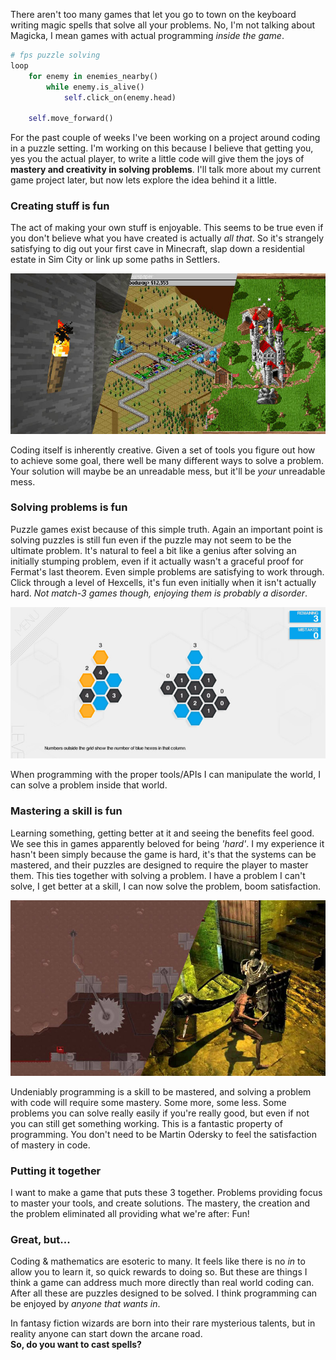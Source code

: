 There aren't too many games that let you go to town on the keyboard writing magic spells that solve all your problems. No, I'm not talking about Magicka, I mean games with actual programming *inside the game*.

```python
# fps puzzle solving
loop
    for enemy in enemies_nearby()
        while enemy.is_alive()
            self.click_on(enemy.head)

    self.move_forward()
```

For the past couple of weeks I've been working on a project around coding in a puzzle setting. I'm working on this because I believe that getting you, yes you the actual player, to write a little code will give them the joys of **mastery and creativity in solving problems**. I'll talk more about my current game project later, but now lets explore the idea behind it a little.

### Creating stuff is fun
The act of making your own stuff is enjoyable. This seems to be true even if you don't believe what you have created is actually *all that*. So it's strangely satisfying to dig out your first cave in Minecraft, slap down a residential estate in Sim City or link up some paths in Settlers.

![](/assets/code-in-game/creating-is-fun.jpg "Minecraft/Sim City 2000/Settlers - Making stuff is fun")

Coding itself is inherently creative. Given a set of tools you figure out how to achieve some goal, there well be many different ways to solve a problem. Your solution will maybe be an unreadable mess, but it'll be *your* unreadable mess.

### Solving problems is fun
Puzzle games exist because of this simple truth. Again an important point is solving puzzles is still fun even if the puzzle may not seem to be the ultimate problem. It's natural to feel a bit like a genius after solving an initially stumping problem, even if it actually wasn't a graceful proof for Fermat's last theorem. Even simple problems are satisfying to work through. Click through a level of Hexcells, it's fun even initially when it isn't actually hard. *Not match-3 games though, enjoying them is probably a disorder*.

![](/assets/code-in-game/solving-is-fun.jpg "Hexcells - Solving puzzles is fun... when I don't forget which mouse button does which action")

When programming with the proper tools/APIs I can manipulate the world, I can solve a problem inside that world.

### Mastering a skill is fun
Learning something, getting better at it and seeing the benefits feel good. We see this in games apparently beloved for being *'hard'*. I my experience it hasn't been simply because the game is hard, it's that the systems can be mastered, and their puzzles are designed to require the player to master them. This ties together with solving a problem. I have a problem I can't solve, I get better at a skill, I can now solve the problem, boom satisfaction.

![](/assets/code-in-game/mastery-is-fun.jpg "Super Meat Boy/Dark Souls - Mastering masterable systems is fun")

Undeniably programming is a skill to be mastered, and solving a problem with code will require some mastery. Some more, some less. Some problems you can solve really easily if you're really good, but even if not you can still get something working. This is a fantastic property of programming. You don't need to be Martin Odersky to feel the satisfaction of mastery in code.


### Putting it together
I want to make a game that puts these 3 together. Problems providing focus to master your tools, and create solutions. The mastery, the creation and the problem eliminated all providing what we're after: Fun!

### Great, but...
Coding & mathematics are esoteric to many. It feels like there is no *in* to allow you to learn it, so quick rewards to doing so. But these are things I think a game can address much more directly than real world coding can. After all these are puzzles designed to be solved. I think programming can be enjoyed by *anyone that wants in*.

In fantasy fiction wizards are born into their rare mysterious talents, but in reality anyone can start down the arcane road.<br/> **So, do you want to cast spells?**
